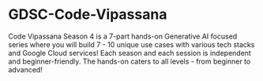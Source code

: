 # GDSC-Code-Vipassana
Code Vipassana Season 4 is a 7-part hands-on Generative AI focused series where you will build 7 -  10 unique use cases with various tech stacks and Google Cloud services! Each season and each session is independent and beginner-friendly.  The hands-on caters to all levels - from beginner to advanced!
